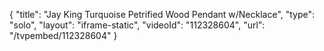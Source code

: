 {
    "title": "Jay King Turquoise   Petrified Wood Pendant w\/Necklace",
    "type": "solo",
    "layout": "iframe-static",
    "videoId": "112328604",
    "url": "\/tvpembed\/112328604"
}